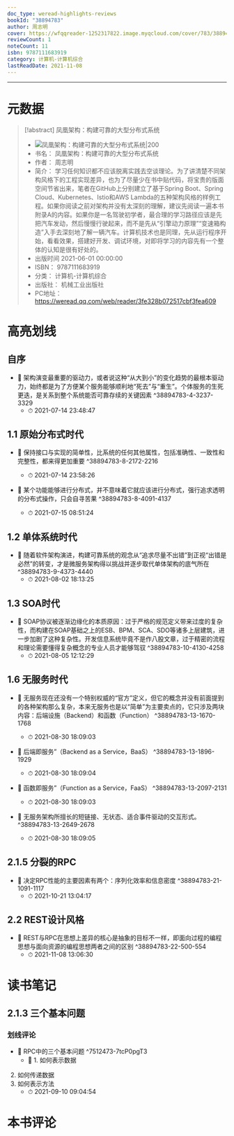 ```yaml
---
doc_type: weread-highlights-reviews
bookId: "38894783"
author: 周志明
cover: https://wfqqreader-1252317822.image.myqcloud.com/cover/783/38894783/t7_38894783.jpg
reviewCount: 1
noteCount: 11
isbn: 9787111683919
category: 计算机-计算机综合
lastReadDate: 2021-11-08
---
```


---
# 元数据
> [!abstract] 凤凰架构：构建可靠的大型分布式系统
> - ![ 凤凰架构：构建可靠的大型分布式系统|200](https://wfqqreader-1252317822.image.myqcloud.com/cover/783/38894783/t7_38894783.jpg)
> - 书名： 凤凰架构：构建可靠的大型分布式系统
> - 作者： 周志明
> - 简介： 学习任何知识都不应该脱离实践去空谈理论。为了讲清楚不同架构风格下的工程实现差异，也为了尽量少在书中贴代码，将宝贵的版面空间节省出来，笔者在GitHub上分别建立了基于Spring Boot、Spring Cloud、Kubernetes、Istio和AWS Lambda的五种架构风格的样例工程。如果你阅读之前对架构并没有太深刻的理解，建议先阅读一遍本书附录A的内容。如果你是一名驾驶初学者，最合理的学习路径应该是先把汽车发动，然后慢慢行驶起来，而不是先从“引擎动力原理”“变速箱构造”入手去深刻地了解一辆汽车。计算机技术也是同理，先从运行程序开始，看看效果，搭建好开发、调试环境，对即将学习的内容先有一个整体的认知是很有好处的。
> - 出版时间 2021-06-01 00:00:00
> - ISBN： 9787111683919
> - 分类： 计算机-计算机综合
> - 出版社： 机械工业出版社
> - PC地址：https://weread.qq.com/web/reader/3fe328b072517cbf3fea609

# 高亮划线

## 自序


- 📌 架构演变最重要的驱动力，或者说这种“从大到小”的变化趋势的最根本驱动力，始终都是为了方便某个服务能够顺利地“死去”与“重生”。个体服务的生死更迭，是关系到整个系统能否可靠存续的关键因素  ^38894783-4-3237-3329
    - ⏱ 2021-07-14 23:48:47 
## 1.1 原始分布式时代


- 📌 保持接口与实现的简单性，比系统的任何其他属性，包括准确性、一致性和完整性，都来得更加重要  ^38894783-8-2172-2216
    - ⏱ 2021-07-14 23:58:26 

- 📌 某个功能能够进行分布式，并不意味着它就应该进行分布式，强行追求透明的分布式操作，只会自寻苦果  ^38894783-8-4091-4137
    - ⏱ 2021-07-15 08:51:24 
## 1.2 单体系统时代


- 📌 随着软件架构演进，构建可靠系统的观念从“追求尽量不出错”到正视“出错是必然”的转变，才是微服务架构得以挑战并逐步取代单体架构的底气所在  ^38894783-9-4373-4440
    - ⏱ 2021-08-02 18:13:25 
## 1.3 SOA时代


- 📌 SOAP协议被逐渐边缘化的本质原因：过于严格的规范定义带来过度的复杂性，而构建在SOAP基础之上的ESB、BPM、SCA、SDO等诸多上层建筑，进一步加剧了这种复杂性。开发信息系统毕竟不是作八股文章，过于精密的流程和理论需要懂得复杂概念的专业人员才能够驾驭  ^38894783-10-4130-4258
    - ⏱ 2021-08-05 12:12:29 
## 1.6 无服务时代


- 📌 无服务现在还没有一个特别权威的“官方”定义，但它的概念并没有前面提到的各种架构那么复杂，本来无服务也是以“简单”为主要卖点的，它只涉及两块内容：后端设施（Backend）和函数（Function）  ^38894783-13-1670-1768
    - ⏱ 2021-08-30 18:09:03 

- 📌 后端即服务”（Backend as a Service，BaaS）  ^38894783-13-1896-1929
    - ⏱ 2021-08-30 18:09:04 

- 📌 函数即服务”（Function as a Service，FaaS）  ^38894783-13-2097-2131
    - ⏱ 2021-08-30 18:09:03 

- 📌 无服务架构所擅长的短链接、无状态、适合事件驱动的交互形式。  ^38894783-13-2649-2678
    - ⏱ 2021-08-30 18:09:05 
## 2.1.5 分裂的RPC


- 📌 决定RPC性能的主要因素有两个：序列化效率和信息密度  ^38894783-21-1091-1117
    - ⏱ 2021-10-21 13:04:17 
## 2.2 REST设计风格


- 📌 REST与RPC在思想上差异的核心是抽象的目标不一样，即面向过程的编程思想与面向资源的编程思想两者之间的区别  ^38894783-22-500-554
    - ⏱ 2021-11-08 13:06:30 
# 读书笔记

## 2.1.3 三个基本问题

### 划线评论
- 📌 RPC中的三个基本问题  ^7512473-7tcP0pgT3
    - 💭 1. 如何表示数据
2. 如何传递数据
3. 如何表示方法
    - ⏱ 2021-09-10 09:04:54
   
# 本书评论
